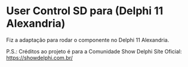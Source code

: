 # User Control SD para (Delphi 11 Alexandria)

Fiz a adaptação para rodar o componente no Delphi 11 Alexandria.

P.S.: Créditos ao projeto é para a Comunidade Show Delphi
Síte Oficial: https://showdelphi.com.br/



